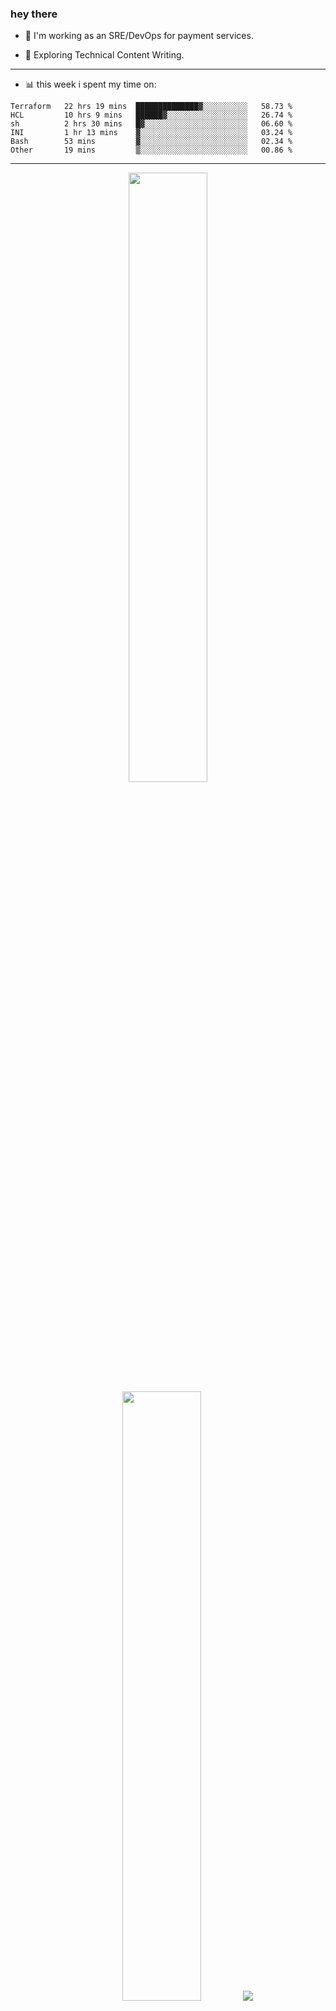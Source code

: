 ### hey there 

- :telescope: I'm working as an SRE/DevOps for payment services.

- :seedling: Exploring Technical Content Writing.

---

- :bar_chart: this week i spent my time on:

<!--START_SECTION:waka-->

```text
Terraform   22 hrs 19 mins  ██████████████▓░░░░░░░░░░   58.73 %
HCL         10 hrs 9 mins   ██████▓░░░░░░░░░░░░░░░░░░   26.74 %
sh          2 hrs 30 mins   █▓░░░░░░░░░░░░░░░░░░░░░░░   06.60 %
INI         1 hr 13 mins    ▓░░░░░░░░░░░░░░░░░░░░░░░░   03.24 %
Bash        53 mins         ▓░░░░░░░░░░░░░░░░░░░░░░░░   02.34 %
Other       19 mins         ▒░░░░░░░░░░░░░░░░░░░░░░░░   00.86 %
```

<!--END_SECTION:waka-->

---

<p align="center">
  <img height="50%" width="auto" src ="https://github-readme-stats.vercel.app/api?username=chcdc&show_icons=true&count_private=true&theme=darcula&hide_border=true&hide=issues,contribs&bg_color=00000000">
  <img height="50%" width="auto" src ="https://github-readme-stats.vercel.app/api/top-langs/?username=chcdc&layout=compact&hide_border=true&theme=darcula&bg_color=00000000&langs_count=6&hide=jupyter%20notebook,tex,css,php">
  <img src ="https://github-readme-streak-stats.herokuapp.com?user=chcdc&theme=darcula&hide_border=true&background=FFFFFF00">
  <br>
  <br>
</p>

---
<!--
🏢 The Office quote of day
-->

